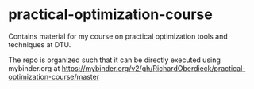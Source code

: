# practical-optimization-course
Contains material for my course on practical optimization tools and techniques at DTU.

The repo is organized such that it can be directly executed using mybinder.org at https://mybinder.org/v2/gh/RichardOberdieck/practical-optimization-course/master
